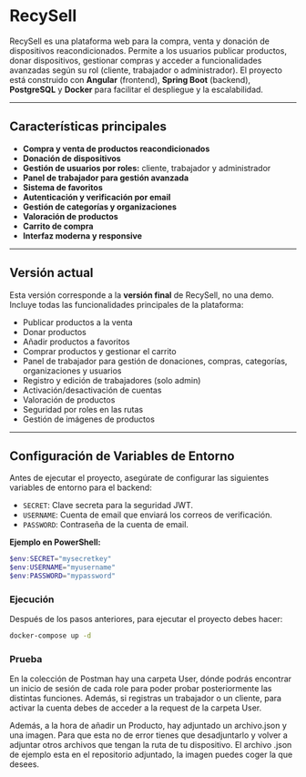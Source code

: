 # RecySell

RecySell es una plataforma web para la compra, venta y donación de dispositivos reacondicionados. Permite a los usuarios publicar productos, donar dispositivos, gestionar compras y acceder a funcionalidades avanzadas según su rol (cliente, trabajador o administrador). El proyecto está construido con **Angular** (frontend), **Spring Boot** (backend), **PostgreSQL** y **Docker** para facilitar el despliegue y la escalabilidad.

---

## Características principales

- **Compra y venta de productos reacondicionados**
- **Donación de dispositivos**
- **Gestión de usuarios por roles:** cliente, trabajador y administrador
- **Panel de trabajador para gestión avanzada**
- **Sistema de favoritos**
- **Autenticación y verificación por email**
- **Gestión de categorías y organizaciones**
- **Valoración de productos**
- **Carrito de compra**
- **Interfaz moderna y responsive**

---

## Versión actual

Esta versión corresponde a la **versión final** de RecySell, no una demo. Incluye todas las funcionalidades principales de la plataforma:

- Publicar productos a la venta
- Donar productos
- Añadir productos a favoritos
- Comprar productos y gestionar el carrito
- Panel de trabajador para gestión de donaciones, compras, categorías, organizaciones y usuarios
- Registro y edición de trabajadores (solo admin)
- Activación/desactivación de cuentas
- Valoración de productos
- Seguridad por roles en las rutas
- Gestión de imágenes de productos

---

## Configuración de Variables de Entorno

Antes de ejecutar el proyecto, asegúrate de configurar las siguientes variables de entorno para el backend:

- `SECRET`: Clave secreta para la seguridad JWT.
- `USERNAME`: Cuenta de email que enviará los correos de verificación.
- `PASSWORD`: Contraseña de la cuenta de email.

**Ejemplo en PowerShell:**
```powershell
$env:SECRET="mysecretkey"
$env:USERNAME="myusername"
$env:PASSWORD="mypassword"
```

### Ejecución
Después de los pasos anteriores, para ejecutar el proyecto debes hacer:
```bash
docker-compose up -d
```

### Prueba
En la colección de Postman hay una carpeta User, dónde podrás encontrar un inicio de sesión de cada role para poder probar posteriormente las distintas funciones. Además, si registras un trabajador o un cliente, para activar la cuenta debes de acceder a la request de la carpeta User.

Además, a la hora de añadir un Producto, hay adjuntado un archivo.json y una imagen. Para que esta no de error tienes que desadjuntarlo y volver a adjuntar otros archivos que tengan la ruta de tu dispositivo. El archivo .json de ejemplo esta en el repositorio adjuntado, la imagen puedes coger la que desees.


